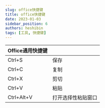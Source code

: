 ```yaml
---
slug: office快捷键
title: office快捷键
date: 2023-01-03
sidebar_position: 6
authors: heshibin
tags: [工具, 快捷键]
---
```




| Office通用快捷键 |                    |
| :--------------- | ------------------ |
| Ctrl+S           | 保存               |
| Ctrl+C           | 复制               |
| Ctrl+X           | 剪切               |
| Ctrl+V           | 粘贴               |
| Ctrl+Alt+V       | 打开选择性粘贴窗口 |

